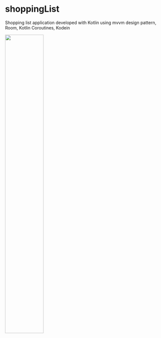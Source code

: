 # shoppingList
Shopping list application developed with Kotlin using mvvm design pattern, Room, Kotlin Coroutines, Kodein


<img src="https://github.com/mlhakyz/shoppingList/blob/main/ShoppingList.gif" width="50%" height="50%">
